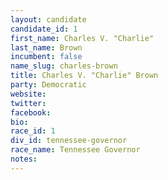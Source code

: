 ```yaml
---
layout: candidate
candidate_id: 1
first_name: Charles V. "Charlie"
last_name: Brown
incumbent: false
name_slug: charles-brown
title: Charles V. "Charlie" Brown
party: Democratic
website: 
twitter: 
facebook: 
bio: 
race_id: 1
div_id: tennessee-governor
race_name: Tennessee Governor
notes: 
---
```

